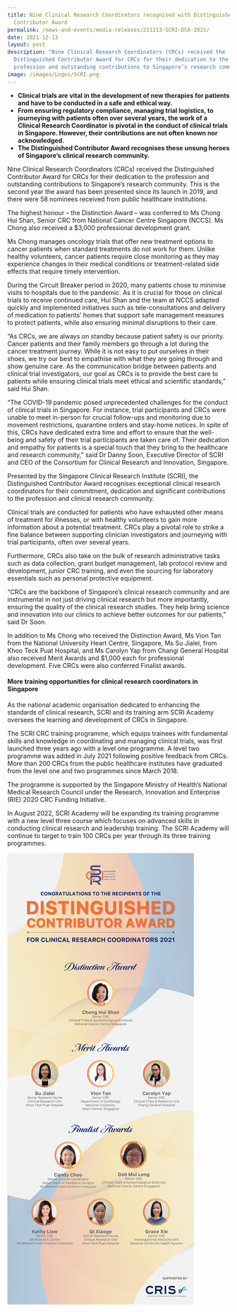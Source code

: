 ```yaml
---
title: Nine Clinical Research Coordinators recognised with Distinguished
  Contributor Award
permalink: /news-and-events/media-releases/211213-SCRI-DCA-2021/
date: 2021-12-13
layout: post
description: "Nine Clinical Research Coordinators (CRCs) received the
  Distinguished Contributor Award for CRCs for their dedication to the
  profession and outstanding contributions to Singapore’s research community. "
image: /images/Logos/SCRI.png
---
```

*   __Clinical trials are vital in the development of new therapies for patients and have to be conducted in a safe and ethical way.__
*   __From ensuring regulatory compliance, managing trial logistics, to journeying with patients often over several years, the work of a Clinical Research Coordinator is pivotal in the conduct of clinical trials in Singapore. However, their contributions are not often known nor acknowledged.__
*   __The Distinguished Contributor Award recognises these unsung heroes of Singapore’s clinical research community.__

Nine Clinical Research Coordinators (CRCs) received the Distinguished Contributor Award for CRCs for their dedication to the profession and outstanding contributions to Singapore’s research community. This is the second year the award has been presented since its launch in 2019, and there were 58 nominees received from public healthcare institutions.

The highest honour – the Distinction Award – was conferred to Ms Chong Hui Shan, Senior CRC from National Cancer Centre Singapore (NCCS). Ms Chong also received a $3,000 professional development grant.

Ms Chong manages oncology trials that offer new treatment options to cancer patients when standard treatments do not work for them. Unlike healthy volunteers, cancer patients require close monitoring as they may experience changes in their medical conditions or treatment-related side effects that require timely intervention.

During the Circuit Breaker period in 2020, many patients chose to minimise visits to hospitals due to the pandemic. As it is crucial for those on clinical trials to receive continued care, Hui Shan and the team at NCCS adapted quickly and implemented initiatives such as tele-consultations and delivery of medication to patients’ homes that support safe management measures to protect patients, while also ensuring minimal disruptions to their care.

“As CRCs, we are always on standby because patient safety is our priority. Cancer patients and their family members go through a lot during the cancer treatment journey. While it is not easy to put ourselves in their shoes, we try our best to empathise with what they are going through and show genuine care. As the communication bridge between patients and clinical trial investigators, our goal as CRCs is to provide the best care to patients while ensuring clinical trials meet ethical and scientific standards,” said Hui Shan.

“The COVID-19 pandemic posed unprecedented challenges for the conduct of clinical trials in Singapore. For instance, trial participants and CRCs were unable to meet in-person for crucial follow-ups and monitoring due to movement restrictions, quarantine orders and stay-home notices. In spite of this, CRCs have dedicated extra time and effort to ensure that the well-being and safety of their trial participants are taken care of. Their dedication and empathy for patients is a special touch that they bring to the healthcare and research community,” said Dr Danny Soon, Executive Director of SCRI and CEO of the Consortium for Clinical Research and Innovation, Singapore.

Presented by the Singapore Clinical Research Institute (SCRI), the Distinguished Contributor Award recognises exceptional clinical research coordinators for their commitment, dedication and significant contributions to the profession and clinical research community.

Clinical trials are conducted for patients who have exhausted other means of treatment for illnesses, or with healthy volunteers to gain more information about a potential treatment. CRCs play a pivotal role to strike a fine balance between supporting clinician investigators and journeying with trial participants, often over several years.

Furthermore, CRCs also take on the bulk of research administrative tasks such as data collection, grant budget management, lab protocol review and development, junior CRC training, and even the sourcing for laboratory essentials such as personal protective equipment.

“CRCs are the backbone of Singapore’s clinical research community and are instrumental in not just driving clinical research but more importantly, ensuring the quality of the clinical research studies. They help bring science and innovation into our clinics to achieve better outcomes for our patients,” said Dr Soon.

In addition to Ms Chong who received the Distinction Award, Ms Vion Tan from the National University Heart Centre, Singapore, Ms Su Jialei, from Khoo Teck Puat Hospital, and Ms Carolyn Yap from Changi General Hospital also received Merit Awards and $1,000 each for professional development. Five CRCs were also conferred Finalist awards.

#### **More training opportunities for clinical research coordinators in Singapore**

As the national academic organisation dedicated to enhancing the standards of clinical research, SCRI and its training arm SCRI Academy oversees the learning and development of CRCs in Singapore.

The SCRI CRC training programme, which equips trainees with fundamental skills and knowledge in coordinating and managing clinical trials, was first launched three years ago with a level one programme. A level two programme was added in July 2021 following positive feedback from CRCs. More than 200 CRCs from the public healthcare institutes have graduated from the level one and two programmes since March 2018.

The programme is supported by the Singapore Ministry of Health’s National Medical Research Council under the Research, Innovation and Enterprise (RIE) 2020 CRC Funding Initiative.

In August 2022, SCRI Academy will be expanding its training programme with a new level three course which focuses on advanced skills in conducting clinical research and leadership training. The SCRI Academy will continue to target to train 100 CRCs per year through its three training programmes.

![](/images/Resources_Media/2022/211213_DCA2021/SCRI%20Distinguished%20Contributor%20Award%202021.png)